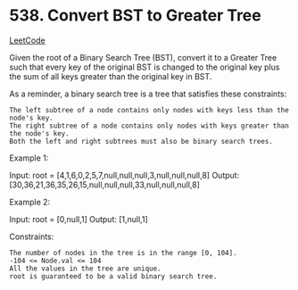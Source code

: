 # 538. Convert BST to Greater Tree

[LeetCode](https://leetcode.com/problems/convert-bst-to-greater-tree/)

Given the root of a Binary Search Tree (BST), convert it to a Greater Tree such that every key of the original BST is changed to the original key plus the sum of all keys greater than the original key in BST.

As a reminder, a binary search tree is a tree that satisfies these constraints:

    The left subtree of a node contains only nodes with keys less than the node's key.
    The right subtree of a node contains only nodes with keys greater than the node's key.
    Both the left and right subtrees must also be binary search trees.

 

Example 1:

Input: root = [4,1,6,0,2,5,7,null,null,null,3,null,null,null,8]
Output: [30,36,21,36,35,26,15,null,null,null,33,null,null,null,8]

Example 2:

Input: root = [0,null,1]
Output: [1,null,1]

 

Constraints:

    The number of nodes in the tree is in the range [0, 104].
    -104 <= Node.val <= 104
    All the values in the tree are unique.
    root is guaranteed to be a valid binary search tree.

